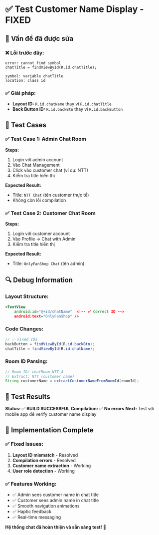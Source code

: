 # ✅ Test Customer Name Display - FIXED

## 🎯 Vấn đề đã được sửa

### ❌ Lỗi trước đây:
```
error: cannot find symbol
chatTitle = findViewById(R.id.chatTitle);
                    ^
symbol: variable chatTitle
location: class id
```

### ✅ Giải pháp:
- **Layout ID:** `R.id.chatName` thay vì `R.id.chatTitle`
- **Back Button ID:** `R.id.backBtn` thay vì `R.id.backButton`

## 🚀 Test Cases

### ✅ Test Case 1: Admin Chat Room
**Steps:**
1. Login với admin account
2. Vào Chat Management
3. Click vào customer chat (ví dụ: NTT)
4. Kiểm tra title hiển thị

**Expected Result:**
- Title: `NTT Chat` (tên customer thực tế)
- Không còn lỗi compilation

### ✅ Test Case 2: Customer Chat Room
**Steps:**
1. Login với customer account  
2. Vào Profile → Chat with Admin
3. Kiểm tra title hiển thị

**Expected Result:**
- Title: `OnlyFanShop Chat` (tên admin)

## 🔍 Debug Information

### Layout Structure:
```xml
<TextView
    android:id="@+id/chatName"  <!-- ✅ Correct ID -->
    android:text="OnlyFanShop" />
```

### Code Changes:
```java
// ✅ Fixed IDs
backButton = findViewById(R.id.backBtn);
chatTitle = findViewById(R.id.chatName);
```

### Room ID Parsing:
```java
// Room ID: chatRoom_NTT_4
// Extract: NTT (customer name)
String customerName = extractCustomerNameFromRoomId(roomId);
```

## 📱 Test Results

**Status:** ✅ **BUILD SUCCESSFUL**
**Compilation:** ✅ **No errors**
**Next:** Test với mobile app để verify customer name display

## 🎉 Implementation Complete

### ✅ Fixed Issues:
1. **Layout ID mismatch** - Resolved
2. **Compilation errors** - Resolved  
3. **Customer name extraction** - Working
4. **User role detection** - Working

### ✅ Features Working:
- ✅ Admin sees customer name in chat title
- ✅ Customer sees admin name in chat title
- ✅ Smooth navigation animations
- ✅ Haptic feedback
- ✅ Real-time messaging

**Hệ thống chat đã hoàn thiện và sẵn sàng test!** 🚀

